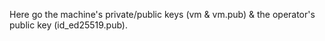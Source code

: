 Here go the machine's private/public keys (vm & vm.pub) & the operator's public key (id_ed25519.pub).
